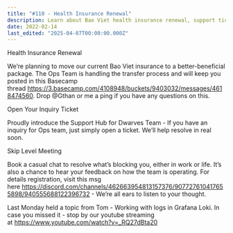 ```yaml
---
title: "#110 - Health Insurance Renewal"
description: Learn about Bao Viet health insurance renewal, support ticket system, skip-level meetings, and a Grafana Loki tutorial to improve your team experience and benefits.
date: 2022-02-14
last_edited: "2025-04-07T00:00:00.000Z"
---
```


Health Insurance Renewal

We’re planning to move our current Bao Viet insurance to a better-beneficial package. The Ops Team is handling the transfer process and will keep you posted in this Basecamp thread <https://3.basecamp.com/4108948/buckets/9403032/messages/4618474560>. Drop @Gthan or me a ping if you have any questions on this.

Open Your Inquiry Ticket

Proudly introduce the Support Hub for Dwarves Team - If you have an inquiry for Ops team, just simply open a ticket. We’ll help resolve in real soon.

Skip Level Meeting

Book a casual chat to resolve what’s blocking you, either in work or life. It’s also a chance to hear your feedback on how the team is operating. For details registration, visit this msg here <https://discord.com/channels/462663954813157376/907727610417655898/940555688122396732> - We’re all ears to listen to your thought.

Last Monday held a topic from Tom - Working with logs in Grafana Loki. In case you missed it - stop by our youtube streaming at <https://www.youtube.com/watch?v=_RQ27dBta20>

